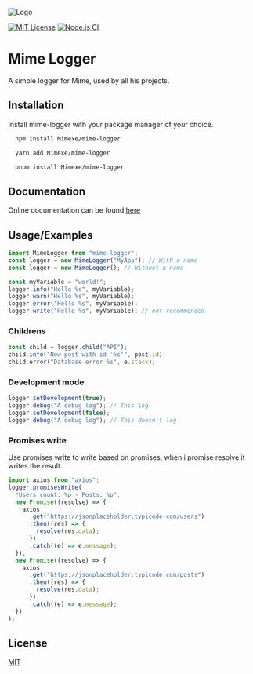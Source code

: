 ![Logo](https://i.imgur.com/IYzEwxY.png)

[![MIT License](https://img.shields.io/badge/License-MIT-green.svg)](https://choosealicense.com/licenses/mit/)
[![Node.js CI](https://github.com/Mimexe/mime-logger/actions/workflows/node.js.yml/badge.svg)](https://github.com/Mimexe/mime-logger/actions/workflows/node.js.yml)

# Mime Logger

A simple logger for Mime, used by all his projects.

## Installation

Install mime-logger with your package manager of your choice.

```bash
  npm install Mimexe/mime-logger
```

```bash
  yarn add Mimexe/mime-logger
```

```bash
  pnpm install Mimexe/mime-logger
```

## Documentation

Online documentation can be found [here](https://docs.mimedev.fr/docs/category/mime-logger)

## Usage/Examples

```javascript
import MimeLogger from "mime-logger";
const logger = new MimeLogger("MyApp"); // With a name
const logger = new MimeLogger(); // Without a name
```

```javascript
const myVariable = "world!";
logger.info("Hello %s", myVariable);
logger.warn("Hello %s", myVariable);
logger.error("Hello %s", myVariable);
logger.write("Hello %s", myVariable); // not recommended
```

### Childrens

```javascript
const child = logger.child("API");
child.info("New post with id '%s'", post.id);
child.error("Database error %s", e.stack);
```

### Development mode

```javascript
logger.setDevelopment(true);
logger.debug("A debug log"); // This log
logger.setDevelopment(false);
logger.debug("A debug log"); // This doesn't log
```

### Promises write

Use promises write to write based on promises, when i promise resolve it writes the result.

```javascript
import axios from "axios";
logger.promisesWrite(
  "Users count: %p - Posts: %p",
  new Promise((resolve) => {
    axios
      .get("https://jsonplaceholder.typicode.com/users")
      .then((res) => {
        resolve(res.data);
      })
      .catch((e) => e.message);
  }),
  new Promise((resolve) => {
    axios
      .get("https://jsonplaceholder.typicode.com/posts")
      .then((res) => {
        resolve(res.data);
      })
      .catch((e) => e.message);
  })
);
```

## License

[MIT](https://choosealicense.com/licenses/mit/)
